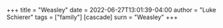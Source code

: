 +++
title = "Weasley"
date = 2022-06-27T13:01:39-04:00
author = "Luke Schierer"
tags = ["family"]
[cascade]
  surn = "Weasley"
+++

